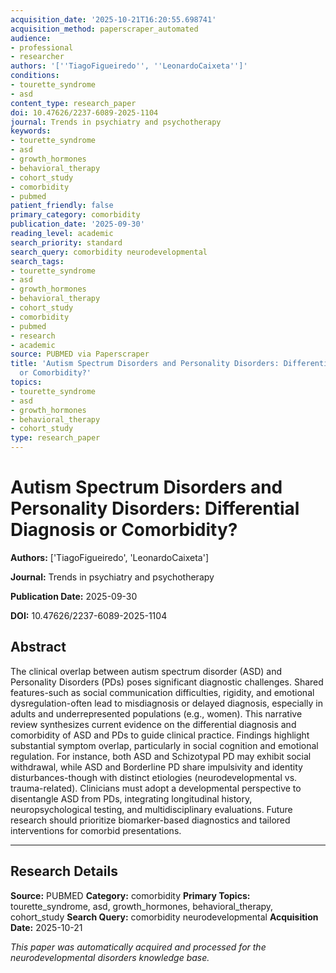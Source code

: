 ```yaml
---
acquisition_date: '2025-10-21T16:20:55.698741'
acquisition_method: paperscraper_automated
audience:
- professional
- researcher
authors: '[''TiagoFigueiredo'', ''LeonardoCaixeta'']'
conditions:
- tourette_syndrome
- asd
content_type: research_paper
doi: 10.47626/2237-6089-2025-1104
journal: Trends in psychiatry and psychotherapy
keywords:
- tourette_syndrome
- asd
- growth_hormones
- behavioral_therapy
- cohort_study
- comorbidity
- pubmed
patient_friendly: false
primary_category: comorbidity
publication_date: '2025-09-30'
reading_level: academic
search_priority: standard
search_query: comorbidity neurodevelopmental
search_tags:
- tourette_syndrome
- asd
- growth_hormones
- behavioral_therapy
- cohort_study
- comorbidity
- pubmed
- research
- academic
source: PUBMED via Paperscraper
title: 'Autism Spectrum Disorders and Personality Disorders: Differential Diagnosis
  or Comorbidity?'
topics:
- tourette_syndrome
- asd
- growth_hormones
- behavioral_therapy
- cohort_study
type: research_paper
---
```


# Autism Spectrum Disorders and Personality Disorders: Differential Diagnosis or Comorbidity?

**Authors:** ['TiagoFigueiredo', 'LeonardoCaixeta']

**Journal:** Trends in psychiatry and psychotherapy

**Publication Date:** 2025-09-30

**DOI:** 10.47626/2237-6089-2025-1104

## Abstract

The clinical overlap between autism spectrum disorder (ASD) and Personality Disorders (PDs) poses significant diagnostic challenges. Shared features-such as social communication difficulties, rigidity, and emotional dysregulation-often lead to misdiagnosis or delayed diagnosis, especially in adults and underrepresented populations (e.g., women). This narrative review synthesizes current evidence on the differential diagnosis and comorbidity of ASD and PDs to guide clinical practice. Findings highlight substantial symptom overlap, particularly in social cognition and emotional regulation. For instance, both ASD and Schizotypal PD may exhibit social withdrawal, while ASD and Borderline PD share impulsivity and identity disturbances-though with distinct etiologies (neurodevelopmental vs. trauma-related). Clinicians must adopt a developmental perspective to disentangle ASD from PDs, integrating longitudinal history, neuropsychological testing, and multidisciplinary evaluations. Future research should prioritize biomarker-based diagnostics and tailored interventions for comorbid presentations.

---

## Research Details

**Source:** PUBMED
**Category:** comorbidity
**Primary Topics:** tourette_syndrome, asd, growth_hormones, behavioral_therapy, cohort_study
**Search Query:** comorbidity neurodevelopmental
**Acquisition Date:** 2025-10-21

*This paper was automatically acquired and processed for the neurodevelopmental disorders knowledge base.*
